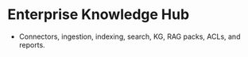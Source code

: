 # Enterprise Knowledge Hub
- Connectors, ingestion, indexing, search, KG, RAG packs, ACLs, and reports.
